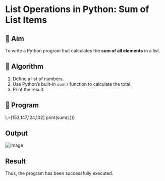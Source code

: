 # List Operations in Python: Sum of List Items

## 🎯 Aim
To write a Python program that calculates the **sum of all elements** in a list.

## 🧠 Algorithm
1. Define a list of numbers.
2. Use Python’s built-in `sum()` function to calculate the total.
3. Print the result.

## 🧾 Program

L=[153,147,124,102]
print(sum(L)))

## Output
![image](https://github.com/user-attachments/assets/8c1b7250-389d-4345-99c4-72696f6f0d96)

## Result
Thus, the program has been successfully executed.
